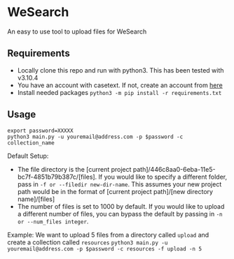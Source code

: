 # WeSearch
An easy to use tool to upload files for WeSearch

## Requirements
- Locally clone this repo and run with python3. This has been tested with v3.10.4
- You have an account with casetext. If not, create an account from [here](https://casetext.com/trial)
- Install needed packages `python3 -m pip install -r requirements.txt`

## Usage
```
export password=XXXXX
python3 main.py -u youremail@address.com -p $password -c collection_name
```
Default Setup:
- The file directory is the [current project path]/446c8aa0-6eba-11e5-bc7f-4851b79b387c/[files]. If you would like to specify a different folder, pass in `-f or --filedir new-dir-name`. This assumes your new project path would be in the format of [current project path]/[new directory name]/[files]
- The number of files is set to 1000 by default. If you would like to upload a different number of files, you can bypass the default by passing in `-n or --num_files integer`.

Example: We want to upload 5 files from a directory called `upload` and create a collection called `resources`
`python3 main.py -u youremail@address.com -p $password -c resources -f upload -n 5`
